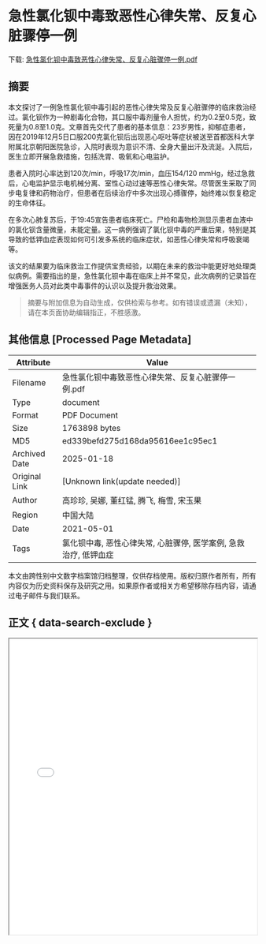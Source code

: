 # 急性氯化钡中毒致恶性心律失常、反复心脏骤停一例

<!-- tcd_download_link -->
下载: <a href="../急性氯化钡中毒致恶性心律失常、反复心脏骤停一例.pdf" download>急性氯化钡中毒致恶性心律失常、反复心脏骤停一例.pdf</a>
<!-- tcd_download_link_end -->

## 摘要

<!-- tcd_abstract -->
本文探讨了一例急性氯化钡中毒引起的恶性心律失常及反复心脏骤停的临床救治经过。氯化钡作为一种剧毒化合物，其口服中毒剂量令人担忧，约为0.2至0.5克，致死量为0.8至1.0克。文章首先交代了患者的基本信息：23岁男性，抑郁症患者，因在2019年12月5日口服200克氯化钡后出现恶心呕吐等症状被送至首都医科大学附属北京朝阳医院急诊，入院时表现为意识不清、全身大量出汗及流涎。入院后，医生立即开展急救措施，包括洗胃、吸氧和心电监护。

患者入院时心率达到120次/min，呼吸17次/min，血压154/120 mmHg，经过急救后，心电监护显示电机械分离、室性心动过速等恶性心律失常。尽管医生采取了同步电复律和药物治疗，但患者在后续治疗中多次出现心搏骤停，始终难以恢复稳定的生命体征。

在多次心肺复苏后，于19:45宣告患者临床死亡。尸检和毒物检测显示患者血液中的氯化钡含量微量，未能定量。这一病例强调了氯化钡中毒的严重后果，特别是其导致的低钾血症表现如何可引发多系统的临床症状，如恶性心律失常和呼吸衰竭等。

该文的结果要为临床救治工作提供宝贵经验，以期在未来的救治中能更好地处理类似病例。需要指出的是，急性氯化钡中毒在临床上并不常见，此次病例的记录旨在增强医务人员对此类中毒事件的认识以及提升救治效果。

<!-- tcd_abstract_end -->

> 摘要与附加信息为自动生成，仅供检索与参考。如有错误或遗漏（未知），请在本页面协助编辑指正，不胜感激。

## 其他信息 [Processed Page Metadata]

| Attribute       | Value                                  |
|-----------------|----------------------------------------|
| Filename        | 急性氯化钡中毒致恶性心律失常、反复心脏骤停一例.pdf                             |
| Type            | document                                 |
| Format          | PDF Document                               |
| Size            | 1763898 bytes                           |
| MD5             | ed339befd275d168da95616ee1c95ec1                                  |
| Archived Date   | 2025-01-18                             |
| Original Link   | [Unknown link(update needed)]                         |
| Author          | 高珍珍, 吴娜, 董红锰, 腾飞, 梅雪, 宋玉果                               |
| Region          | 中国大陆                               |
| Date            | 2021-05-01                                 |
| Tags            | 氯化钡中毒, 恶性心律失常, 心脏骤停, 医学案例, 急救治疗, 低钾血症                                 |

本文由跨性别中文数字档案馆归档整理，仅供存档使用。版权归原作者所有，所有内容仅为历史资料保存及研究之用。如果原作者或相关方希望移除存档内容，请通过电子邮件与我们联系。

## 正文 { data-search-exclude }

<!-- tcd_main_text -->
<iframe src="../急性氯化钡中毒致恶性心律失常、反复心脏骤停一例.pdf" width="100%" height="600px">
    <p>无法显示PDF，请下载查看。</p>
</iframe>
<!-- tcd_main_text_end -->

